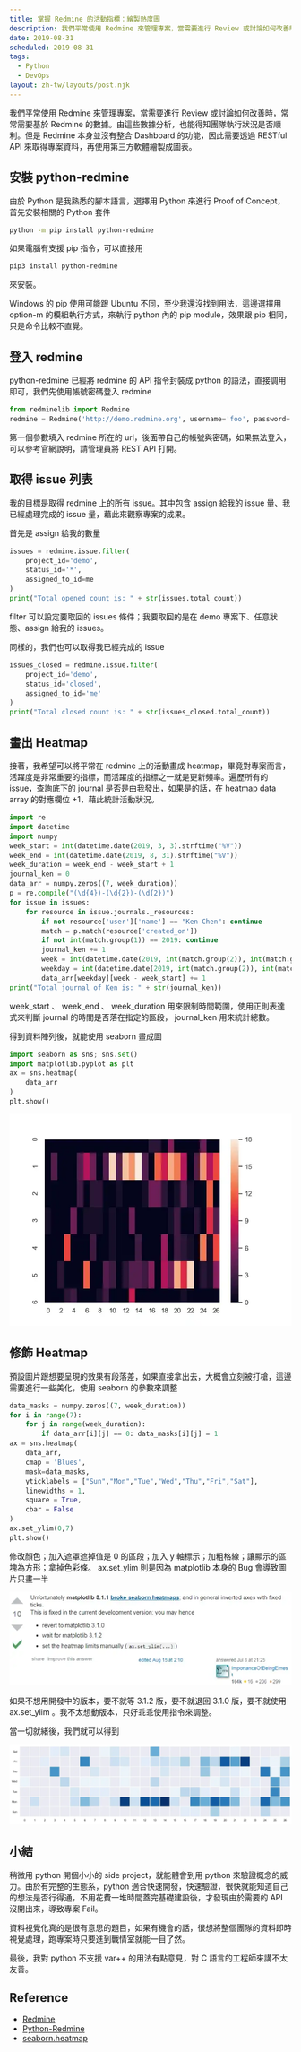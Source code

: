 ```yaml
---
title: 掌握 Redmine 的活動指標：繪製熱度圖
description: 我們平常使用 Redmine 來管理專案，當需要進行 Review 或討論如何改善時，常常需要基於 Redmine 的數據。由這些數據分析，也能得知團隊執行狀況是否順利。但是 Redmine 本身並沒有整合 Dashboard 的功能，因此需要透過 RESTful API 來取得專案資料，再使用第三方軟體繪製成圖表…
date: 2019-08-31
scheduled: 2019-08-31
tags:
  - Python
  - DevOps
layout: zh-tw/layouts/post.njk
---
```


我們平常使用 Redmine 來管理專案，當需要進行 Review 或討論如何改善時，常常需要基於 Redmine 的數據。由這些數據分析，也能得知團隊執行狀況是否順利。但是 Redmine 本身並沒有整合 Dashboard 的功能，因此需要透過 RESTful API 來取得專案資料，再使用第三方軟體繪製成圖表。

## 安裝 python-redmine

由於 Python 是我熟悉的腳本語言，選擇用 Python 來進行 Proof of Concept，首先安裝相關的 Python 套件

```bash
python -m pip install python-redmine
```

如果電腦有支援 pip 指令，可以直接用

```bash
pip3 install python-redmine
```

來安裝。

Windows 的 pip 使用可能跟 Ubuntu 不同，至少我還沒找到用法，這邊選擇用 option-m 的模組執行方式，來執行 python 內的 pip module，效果跟 pip 相同，只是命令比較不直覺。

## 登入 redmine

python-redmine 已經將 redmine 的 API 指令封裝成 python 的語法，直接調用即可，我們先使用帳號密碼登入 redmine

```py
from redminelib import Redmine
redmine = Redmine('http://demo.redmine.org', username='foo', password='bar')
```

第一個參數填入 redmine 所在的 url，後面帶自己的帳號與密碼，如果無法登入，可以參考官網說明，請管理員將 REST API 打開。

## 取得 issue 列表

我的目標是取得 redmine 上的所有 issue。其中包含 assign 給我的 issue 量、我已經處理完成的 issue 量，藉此來觀察專案的成果。

首先是 assign 給我的數量

```py
issues = redmine.issue.filter(
    project_id='demo',
    status_id='*',
    assigned_to_id=me
)
print("Total opened count is: " + str(issues.total_count))
```

filter 可以設定要取回的 issues 條件；我要取回的是在 demo 專案下、任意狀態、assign 給我的 issues。

同樣的，我們也可以取得我已經完成的 issue

```py
issues_closed = redmine.issue.filter(
    project_id='demo',
    status_id='closed',
    assigned_to_id='me'
)
print("Total closed count is: " + str(issues_closed.total_count))
```

## 畫出 Heatmap

接著，我希望可以將平常在 redmine 上的活動畫成 heatmap，畢竟對專案而言，活躍度是非常重要的指標，而活躍度的指標之一就是更新頻率。遍歷所有的 issue，查詢底下的 journal 是否是由我發出，如果是的話，在 heatmap data array 的對應欄位 +1，藉此統計活動狀況。

```py
import re
import datetime
import numpy
week_start = int(datetime.date(2019, 3, 3).strftime("%V"))
week_end = int(datetime.date(2019, 8, 31).strftime("%V"))
week_duration = week_end - week_start + 1
journal_ken = 0
data_arr = numpy.zeros((7, week_duration))
p = re.compile("(\d{4})-(\d{2})-(\d{2})")
for issue in issues:
    for resource in issue.journals._resources:
        if not resource['user']['name'] == "Ken Chen": continue
        match = p.match(resource['created_on'])
        if not int(match.group(1)) == 2019: continue
        journal_ken += 1
        week = int(datetime.date(2019, int(match.group(2)), int(match.group(3))).strftime("%V"))
        weekday = int(datetime.date(2019, int(match.group(2)), int(match.group(3))).strftime("%w"))
        data_arr[weekday][week - week_start] += 1
print("Total journal of Ken is: " + str(journal_ken))
```

week_start 、 week_end 、 week_duration 用來限制時間範圍，使用正則表達式來判斷 journal 的時間是否落在指定的區段， journal_ken 用來統計總數。

得到資料陣列後，就能使用 seaborn 畫成圖

```py
import seaborn as sns; sns.set()
import matplotlib.pyplot as plt
ax = sns.heatmap(
    data_arr
)
plt.show()
```

![](/img/posts/2019/visualize-your-redmine-data/heatmap-1.webp)

## 修飾 Heatmap

預設圖片跟想要呈現的效果有段落差，如果直接拿出去，大概會立刻被打槍，這邊需要進行一些美化，使用 seaborn 的參數來調整

```py
data_masks = numpy.zeros((7, week_duration))
for i in range(7):
    for j in range(week_duration):
        if data_arr[i][j] == 0: data_masks[i][j] = 1
ax = sns.heatmap(
    data_arr, 
    cmap = 'Blues', 
    mask=data_masks, 
    yticklabels = ["Sun","Mon","Tue","Wed","Thu","Fri","Sat"], 
    linewidths = 1, 
    square = True,
    cbar = False
)
ax.set_ylim(0,7)
plt.show()
```

修改顏色；加入遮罩遮掉值是 0 的區段；加入 y 軸標示；加粗格線；讓顯示的區塊為方形；拿掉色彩條。 ax.set_ylim 則是因為 matplotlib 本身的 Bug 會導致圖片只畫一半

![](/img/posts/2019/visualize-your-redmine-data/bug-1.webp)

如果不想用開發中的版本，要不就等 3.1.2 版，要不就退回 3.1.0 版，要不就使用 ax.set_ylim 。我不太想動版本，只好乖乖使用指令來調整。

當一切就緒後，我們就可以得到

![](/img/posts/2019/visualize-your-redmine-data/heatmap-2.webp)

## 小結

稍微用 python 開個小小的 side project，就能體會到用 python 來驗證概念的威力。由於有完整的生態系，python 適合快速開發，快速驗證，很快就能知道自己的想法是否行得通，不用花費一堆時間蓋完基礎建設後，才發現由於需要的 API 沒開出來，導致專案 Fail。

資料視覺化真的是很有意思的題目，如果有機會的話，很想將整個團隊的資料即時視覺處理，跑專案時只要進到戰情室就能一目了然。

最後，我對 python 不支援 var++ 的用法有點意見，對 C 語言的工程師來講不太友善。

## Reference

- [Redmine](http://www.redmine.org/)
- [Python-Redmine](https://python-redmine.com/)
- [seaborn.heatmap](https://seaborn.pydata.org/generated/seaborn.heatmap.html)
